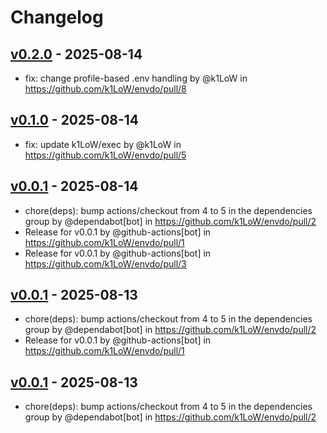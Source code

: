 # Changelog

## [v0.2.0](https://github.com/k1LoW/envdo/compare/v0.1.0...v0.2.0) - 2025-08-14
- fix: change profile-based .env handling by @k1LoW in https://github.com/k1LoW/envdo/pull/8

## [v0.1.0](https://github.com/k1LoW/envdo/compare/v0.0.1...v0.1.0) - 2025-08-14
- fix: update k1LoW/exec by @k1LoW in https://github.com/k1LoW/envdo/pull/5

## [v0.0.1](https://github.com/k1LoW/envdo/commits/v0.0.1) - 2025-08-14
- chore(deps): bump actions/checkout from 4 to 5 in the dependencies group by @dependabot[bot] in https://github.com/k1LoW/envdo/pull/2
- Release for v0.0.1 by @github-actions[bot] in https://github.com/k1LoW/envdo/pull/1
- Release for v0.0.1 by @github-actions[bot] in https://github.com/k1LoW/envdo/pull/3

## [v0.0.1](https://github.com/k1LoW/envdo/commits/v0.0.1) - 2025-08-13
- chore(deps): bump actions/checkout from 4 to 5 in the dependencies group by @dependabot[bot] in https://github.com/k1LoW/envdo/pull/2
- Release for v0.0.1 by @github-actions[bot] in https://github.com/k1LoW/envdo/pull/1

## [v0.0.1](https://github.com/k1LoW/envdo/commits/v0.0.1) - 2025-08-13
- chore(deps): bump actions/checkout from 4 to 5 in the dependencies group by @dependabot[bot] in https://github.com/k1LoW/envdo/pull/2
